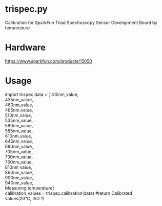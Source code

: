 # trispec.py
Calibration for SparkFun Triad Spectroscopy Sensor Development Board by temperature 

# Hardware
https://www.sparkfun.com/products/15050

# Usage
import trispec
data = [ 410nm_value,<br>
         435nm_value,<br>
         460nm_value,<br>
         485nm_value,<br>
         510nm_value,<br>
         535nm_value,<br>
         560nm_value,<br>
         585nm_value,<br>
         610nm_value,<br>
         645nm_value,<br>
         680nm_value,<br>
         705nm_value,<br>
         730nm_value,<br>
         760nm_value,<br>
         810nm_value,<br>
         860nm_value,<br>
         900nm_value,<br>
         940nm_value,<br>
         Measuring temperature]<br>
calibration_values = trispec.calibration(data) #return Calibrated values(20℃, ISO 1)
